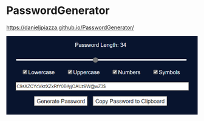# PasswordGenerator
https://danieljpiazza.github.io/PasswordGenerator/

![PasswordGenerator Screenshot](https://raw.githubusercontent.com/DanielJPiazza/PasswordGenerator/main/screenshots/passwordgenerator.png)
